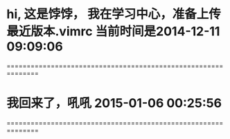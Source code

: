 hi, 这是饽饽， 我在学习中心，准备上传最近版本.vimrc
当前时间是2014-12-11 09:09:06 
============================================================== 
============================================================== 

我回来了，吼吼
2015-01-06 00:25:56
============================================================== 
============================================================== 
